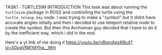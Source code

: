 TASK1 : TURTLESIM INTRODUCTION 
This task was about running the `turtlesim` package in ROS2 and controlling the turtle using the `turtle_teleop_key` node. I was trying to make a "symbol" but it didnt have accurate angles intially and then i decided to use teleport relative node to create the symbol. But then this Archisman guy decided that I have to do it by the inefficient way, which i did in the end. 

Here's a yt link of me doing it 
https://youtu.be/yBpmApz69u4?si=S0ugVN6YdYha__Mm


